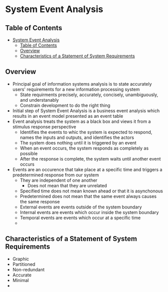 # System Event Analysis

## Table of Contents

- [System Event Analysis](#system-event-analysis)
  - [Table of Contents](#table-of-contents)
  - [Overview](#overview)
  - [Characteristics of a Statement of System Requirements](#characteristics-of-a-statement-of-system-requirements)

## Overview

- Principal goal of information systems analysis is to state accurately users' requirements for a new information processing system
  - State requirments precisely, accurately, concisely, unambiguously, and understanably
  - Constrain development to do the right thing
- Initial step of System Event Analysis is a business event analysis which results in an event model presented as an event table
- Event analysis treats the system as a black box and views it from a stimulus response perspective
  - Identifies the events to whic the system is expected to respond, names the inputs and outputs, and identifies the actors
  - The system does nothing until it is triggered by an event
  - When an event occurs, the system responds as completely as possible
  - After the response is complete, the system waits until another event occurs
- Events are an occurence that take place at a specific time and triggers a predetermined response from our system
  - They are independent of one another
    - Does not mean that they are unrelated
  - Specified time does not mean known ahead or that it is asynchonous
  - Predetermined does not mean that the same event always causes the same response
  - External events are events outside of the system boundary
  - Internal events are events which occur inside the system boundary
  - Temporal events are events which occur at a specific time
  -

## Characteristics of a Statement of System Requirements

- Graphic
- Partitioned
- Non-redundant
- Accurate
- Minimal
-
